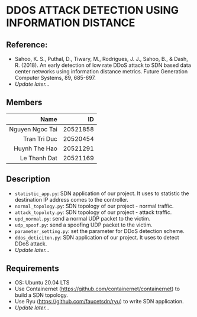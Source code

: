 # DDOS ATTACK DETECTION USING INFORMATION DISTANCE

## Reference:

- Sahoo, K. S., Puthal, D., Tiwary, M., Rodrigues, J. J., Sahoo, B., & Dash, R. (2018). An early detection of low rate DDoS attack to SDN based data center networks using information distance metrics. Future Generation Computer Systems, 89, 685-697.
- *Update later...*

## Members

|Name              |                 ID|
|-----------------:|------------------:|
|Nguyen Ngoc Tai   |20521858           |
|Tran Tri Duc      |20520454           |
|Huynh The Hao     |20521291           |
|Le Thanh Dat      |20521169           |


## Description

- `statistic_app.py`: SDN application of our project. It uses to statistic the destination IP address comes to the controller.
- `normal_topology.py`: SDN topology of our project - normal traffic.
- `attack_topoloty.py`: SDN topology of our project - attack traffic.
- `upd_normal.py`: send a normal UDP packet to the victim.
- `udp_spoof.py`: send a spoofing UDP packet to the victim.
- `parameter_setting.py`: set the parameter for DDoS detection scheme.
- `ddos_deticiton.py`: SDN application of our project. It uses to detect DDoS attack.
- *Update later...*

## Requirements

- OS: Ubuntu 20.04 LTS
- Use Containernet (https://github.com/containernet/containernet) to build a SDN topology.
- Use Ryu (https://github.com/faucetsdn/ryu) to write SDN application.
- *Update later...*
